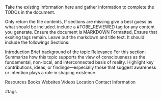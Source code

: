 Take the existing information here and gather information to complete the TODOs in the document.

Only return the file contents, 
If sections are missing give a best guess as what should be included. include a #TOBE_REVIEWED tag for any content you generate. 
Ensure the document is MARKDOWN Formatted, Ensure that exsiting tags remain.
Leave out the markdown and title text.
It should include the followings Sections: 

Introduction
	Brief background of the topic 
Relevance
	For this section: Summarize how this topic supports the view of consciousness as the fundamental, non-local, and interconnected basis of reality. Highlight key contributions, ideas, or findings—especially those that suggest awareness or intention plays a role in shaping existence.
	
Resources
    Books
    Websites
    Videos
Location
Contact Information

#tags 

